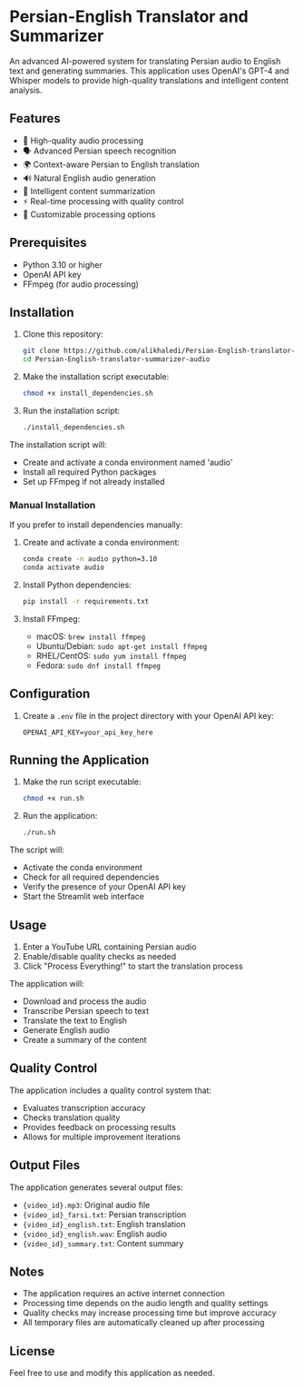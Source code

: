 # Persian-English Translator and Summarizer

An advanced AI-powered system for translating Persian audio to English text and generating summaries. This application uses OpenAI's GPT-4 and Whisper models to provide high-quality translations and intelligent content analysis.

## Features

- 🎵 High-quality audio processing
- 🗣️ Advanced Persian speech recognition
- 🌍 Context-aware Persian to English translation
- 🔊 Natural English audio generation
- 📝 Intelligent content summarization
- ⚡ Real-time processing with quality control
- 🎯 Customizable processing options

## Prerequisites

- Python 3.10 or higher
- OpenAI API key
- FFmpeg (for audio processing)

## Installation

1. Clone this repository:
   ```bash
   git clone https://github.com/alikhaledi/Persian-English-translator-summarizer-audio.git
   cd Persian-English-translator-summarizer-audio
   ```

2. Make the installation script executable:
   ```bash
   chmod +x install_dependencies.sh
   ```

3. Run the installation script:
   ```bash
   ./install_dependencies.sh
   ```

The installation script will:
- Create and activate a conda environment named 'audio'
- Install all required Python packages
- Set up FFmpeg if not already installed

### Manual Installation

If you prefer to install dependencies manually:

1. Create and activate a conda environment:
   ```bash
   conda create -n audio python=3.10
   conda activate audio
   ```

2. Install Python dependencies:
   ```bash
   pip install -r requirements.txt
   ```

3. Install FFmpeg:
   - macOS: `brew install ffmpeg`
   - Ubuntu/Debian: `sudo apt-get install ffmpeg`
   - RHEL/CentOS: `sudo yum install ffmpeg`
   - Fedora: `sudo dnf install ffmpeg`

## Configuration

1. Create a `.env` file in the project directory with your OpenAI API key:
   ```
   OPENAI_API_KEY=your_api_key_here
   ```

## Running the Application

1. Make the run script executable:
   ```bash
   chmod +x run.sh
   ```

2. Run the application:
   ```bash
   ./run.sh
   ```

The script will:
- Activate the conda environment
- Check for all required dependencies
- Verify the presence of your OpenAI API key
- Start the Streamlit web interface

## Usage

1. Enter a YouTube URL containing Persian audio
2. Enable/disable quality checks as needed
3. Click "Process Everything!" to start the translation process

The application will:
- Download and process the audio
- Transcribe Persian speech to text
- Translate the text to English
- Generate English audio
- Create a summary of the content

## Quality Control

The application includes a quality control system that:
- Evaluates transcription accuracy
- Checks translation quality
- Provides feedback on processing results
- Allows for multiple improvement iterations

## Output Files

The application generates several output files:
- `{video_id}.mp3`: Original audio file
- `{video_id}_farsi.txt`: Persian transcription
- `{video_id}_english.txt`: English translation
- `{video_id}_english.wav`: English audio
- `{video_id}_summary.txt`: Content summary

## Notes

- The application requires an active internet connection
- Processing time depends on the audio length and quality settings
- Quality checks may increase processing time but improve accuracy
- All temporary files are automatically cleaned up after processing

## License

Feel free to use and modify this application as needed. 